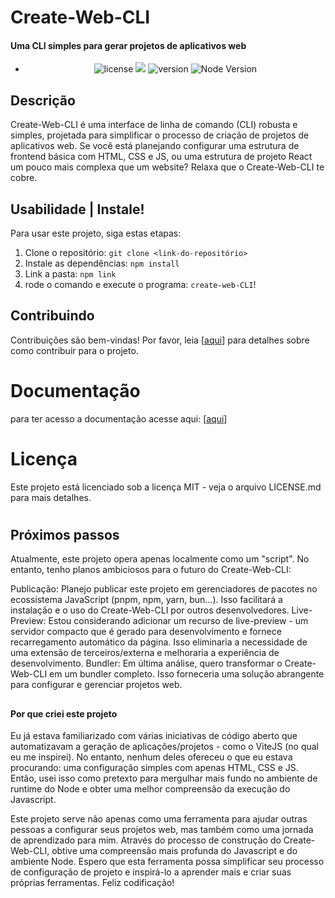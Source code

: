 # Create-Web-CLI


#### Uma CLI simples para gerar projetos de aplicativos web

<div align="center">

- ![license](https://img.shields.io/badge/license-MIT-green) <a href="https://github.com/gu19dev"><img src="https://img.shields.io/badge/contribuidores-1-orange"></a>
![version](https://img.shields.io/badge/version-1.0.0-blue)
![Node Version](https://img.shields.io/badge/node-%3E%3D%2012.0.0-brightgreen)

</div>

## Descrição

Create-Web-CLI é uma interface de linha de comando (CLI) robusta e simples, projetada para simplificar o processo de criação de projetos de aplicativos web. Se você está planejando configurar uma estrutura de frontend básica com HTML, CSS e JS, ou uma estrutura de projeto React um pouco mais complexa que um website? Relaxa que o Create-Web-CLI te cobre.

## Usabilidade | Instale!

Para usar este projeto, siga estas etapas:

1. Clone o repositório: `git clone <link-do-repositório>`
2. Instale as dependências: `npm install`
3. Link a pasta: `npm link`
4. rode o comando e execute o programa: `create-web-CLI`!


## Contribuindo

Contribuições são bem-vindas! Por favor, leia [[aqui](contributing)]  para detalhes sobre como contribuir para o projeto.

# Documentação
para ter acesso a documentação acesse aqui: [[aqui](https://github.com/gu19dev/create-web-CLI/blob/main/documentation/MELEIA.md)]

# Licença

Este projeto está licenciado sob a licença MIT - veja o arquivo LICENSE.md para mais detalhes.

#

## Próximos passos

Atualmente, este projeto opera apenas localmente como um "script". No entanto, tenho planos ambiciosos para o futuro do Create-Web-CLI:

Publicação: Planejo publicar este projeto em gerenciadores de pacotes no ecossistema JavaScript (pnpm, npm, yarn, bun…). Isso facilitará a instalação e o uso do Create-Web-CLI por outros desenvolvedores.
Live-Preview: Estou considerando adicionar um recurso de live-preview - um servidor compacto que é gerado para desenvolvimento e fornece recarregamento automático da página. Isso eliminaria a necessidade de uma extensão de terceiros/externa e melhoraria a experiência de desenvolvimento.
Bundler: Em última análise, quero transformar o Create-Web-CLI em um bundler completo. Isso forneceria uma solução abrangente para configurar e gerenciar projetos web.

##

#### Por que criei este projeto
Eu já estava familiarizado com várias iniciativas de código aberto que automatizavam a geração de aplicações/projetos - como o ViteJS (no qual eu me inspirei). No entanto, nenhum deles ofereceu o que eu estava procurando: uma configuração simples com apenas HTML, CSS e JS. Então, usei isso como pretexto para mergulhar mais fundo no ambiente de runtime do Node e obter uma melhor compreensão da execução do Javascript.

Este projeto serve não apenas como uma ferramenta para ajudar outras pessoas a configurar seus projetos web, mas também como uma jornada de aprendizado para mim. Através do processo de construção do Create-Web-CLI, obtive uma compreensão mais profunda do Javascript e do ambiente Node. Espero que esta ferramenta possa simplificar seu processo de configuração de projeto e inspirá-lo a aprender mais e criar suas próprias ferramentas. Feliz codificação!
</div>

